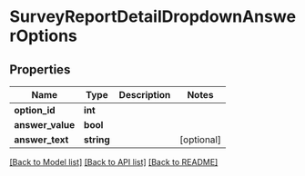 # SurveyReportDetailDropdownAnswerOptions

## Properties
Name | Type | Description | Notes
------------ | ------------- | ------------- | -------------
**option_id** | **int** |  | 
**answer_value** | **bool** |  | 
**answer_text** | **string** |  | [optional] 

[[Back to Model list]](../README.md#documentation-for-models) [[Back to API list]](../README.md#documentation-for-api-endpoints) [[Back to README]](../README.md)


